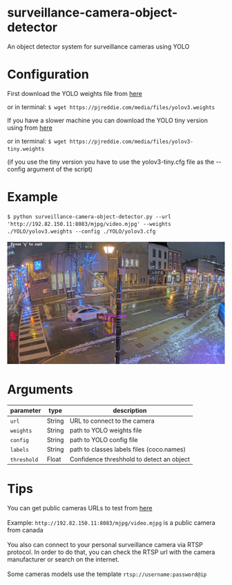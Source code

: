 # surveillance-camera-object-detector
An object detector system for surveillance cameras using YOLO

# Configuration
First download the YOLO weights file from [here](https://pjreddie.com/media/files/yolov3.weights)

or in terminal:
`$ wget https://pjreddie.com/media/files/yolov3.weights`

If you have a slower machine you can download the YOLO tiny version using from [here](https://pjreddie.com/media/files/yolov3.weights)

or in terminal:
`$ wget https://pjreddie.com/media/files/yolov3-tiny.weights`

(if you use the tiny version you have to use the yolov3-tiny.cfg file as the --config argument of the script) 

# Example
`$ python surveillance-camera-object-detector.py --url 'http://192.82.150.11:8083/mjpg/video.mjpg' --weights ./YOLO/yolov3.weights --config ./YOLO/yolov3.cfg`
 <br/>
 <br/>
 ![](/examples/example1.png)
 
# Arguments

 | parameter | type    | description                                      |
 | --------- | ------- | ------------------------------------------------ |
 | `url`     | String  | URL to connect to the camera |
 | `weights`  | String | path to YOLO weights file |
 | `config` | String  | path to YOLO config file  |
 | `labels` | String  | path to classes labels files (coco.names) |
 | `threshold` | Float  | Confidence threshhold to detect an object |
 
# Tips
You can get public cameras URLs to test from [here](http://www.opentopia.com/)<br/><br/>
Example: `http://192.82.150.11:8083/mjpg/video.mjpg` is a public camera from canada<br/><br/>
You also can connect to your personal surveillance camera via RTSP protocol. In order to do that, you can check the RTSP url with the camera manufacturer or search on the internet.<br/><br/>
Some cameras models use the template `rtsp://username:password@ip`
